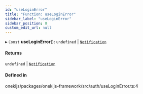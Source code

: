 ```yaml
---
id: "useLoginError"
title: "Function: useLoginError"
sidebar_label: "useLoginError"
sidebar_position: 0
custom_edit_url: null
---
```


▸ `Const` **useLoginError**(): `undefined` \| [`Notification`](../interfaces/Notification.md)

#### Returns

`undefined` \| [`Notification`](../interfaces/Notification.md)

#### Defined in

onekijs/packages/onekijs-framework/src/auth/useLoginError.ts:4
